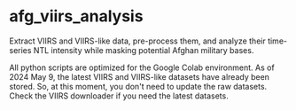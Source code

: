 # afg_viirs_analysis
Extract VIIRS and VIIRS-like data, pre-process them, and analyze their time-series NTL intensity while masking potential Afghan military bases.

All python scripts are optimized for the Google Colab environment.
As of 2024 May 9, the latest VIIRS and VIIRS-like datasets have already been stored. So, at this moment, you don't need to update the raw datasets. Check the VIIRS downloader if you need the latest datasets.
